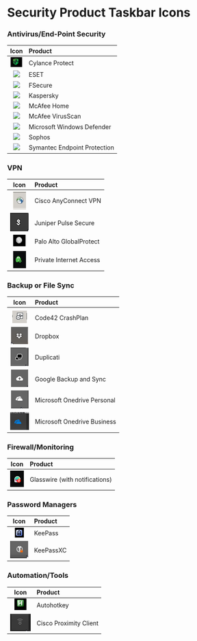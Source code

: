 # Security Product Taskbar Icons

### Antivirus/End-Point Security
| Icon 													| Product 							|
| :---:													| :--- 								|
| ![](/images/cylance-protect.png) 						| Cylance Protect 					|
| ![](/images/eset.png) 								| ESET 								|	
| ![](/images/fsecure.png) 								| FSecure 							|
| ![](/images/kaspersky.png) 							| Kaspersky 						|
| ![](/images/mcafee_home.png) 							| McAfee Home						|
| ![](/images/mcafee_enterprise.png) 					| McAfee VirusScan  				|
| ![](/images/win_defender.png) 						| Microsoft Windows Defender 		|
| ![](/images/sophos.png)								| Sophos							|
| ![](/images/sep.png) 									| Symantec Endpoint Protection 		|
	
### VPN	
| Icon 													| Product 							|
| :---:													| :--- 								|
| ![](/images/Cisco_VPN.jpg)							| Cisco AnyConnect VPN 				|
| ![](/images/pulse-vpn-disconnected.png) 				| Juniper Pulse Secure 				|	
| ![](/images/vpn-palo-alto-globalprotect.png) 			| Palo Alto GlobalProtect 			|
| ![](/images/VPN-Private-Internet-Access-Connected.png)| Private Internet Access 			|

### Backup or File Sync
| Icon 													| Product 							|
| :---:													| :--- 								|
|	|| Apple iCloud 						
| ![](/images/Code42_CrashPlan_Backup.jpg) 				| Code42 CrashPlan 					|
| ![](/images/dropbox.png)								| Dropbox 							|
| ![](/images/duplicati.png)							| Duplicati 						|
| ![](/images/google-backup-and-sync.png)				| Google Backup and Sync 			|
| ![](/images/onedrive.png)								| Microsoft Onedrive Personal 		|
| ![](/images/onedrive-biz.png)							| Microsoft Onedrive Business 		|

### Firewall/Monitoring
| Icon 													| Product 							|
| :---:													| :--- 								|
| ![](/images/Glasswire-with-alerts.png)				| Glasswire (with notifications) 	|


### Password Managers
| Icon 													| Product 							|
| :---:													| :--- 								|
| ![](/images/keepass.png)								| KeePass							| 
| ![](/images/KeePassXC.png)							| KeePassXC							|
		
### Automation/Tools		
| Icon 													| Product 							|
| :---:													| :--- 								|
| ![](/images/autohotkey.png) 							| Autohotkey 						|
| ![](/images/cisco-proximity-screen-sharing.png)		| Cisco Proximity Client 			|

###